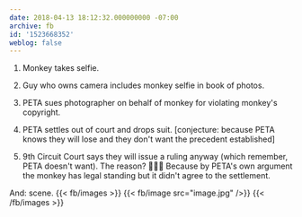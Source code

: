 ```yaml
---
date: 2018-04-13 18:12:32.000000000 -07:00
archive: fb
id: '1523668352'
weblog: false
---
```


1. Monkey takes selfie.
2. Guy who owns camera includes monkey selfie in book of photos.
3. PETA sues photographer on behalf of monkey for violating monkey's copyright. 
4. PETA settles out of court and drops suit. [conjecture: because PETA knows they will lose and they don't want the precedent established]

5. 9th Circuit Court says they will issue a ruling anyway (which remember, PETA doesn't want). The reason?
🥁🥁🥁
Because by PETA's own argument the monkey has legal standing but it didn't agree to the settlement. 

And: scene.
{{< fb/images >}}
{{< fb/image src="image.jpg" />}}
{{< /fb/images >}}

